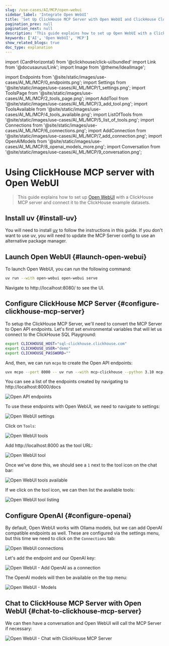 ```yaml
---
slug: /use-cases/AI/MCP/open-webui
sidebar_label: 'Integrate Open WebUI'
title: 'Set Up ClickHouse MCP Server with Open WebUI and ClickHouse Cloud'
pagination_prev: null
pagination_next: null
description: 'This guide explains how to set up Open WebUI with a ClickHouse MCP server using Docker.'
keywords: ['AI', 'Open WebUI', 'MCP']
show_related_blogs: true
doc_type: explanation
---
```


import {CardHorizontal} from '@clickhouse/click-ui/bundled'
import Link from '@docusaurus/Link';
import Image from '@theme/IdealImage';

import Endpoints from '@site/static/images/use-cases/AI_ML/MCP/0_endpoints.png';
import Settings from '@site/static/images/use-cases/AI_ML/MCP/1_settings.png';
import ToolsPage from '@site/static/images/use-cases/AI_ML/MCP/2_tools_page.png';
import AddTool from '@site/static/images/use-cases/AI_ML/MCP/3_add_tool.png';
import ToolsAvailable from '@site/static/images/use-cases/AI_ML/MCP/4_tools_available.png';
import ListOfTools from '@site/static/images/use-cases/AI_ML/MCP/5_list_of_tools.png';
import Connections from '@site/static/images/use-cases/AI_ML/MCP/6_connections.png';
import AddConnection from '@site/static/images/use-cases/AI_ML/MCP/7_add_connection.png';
import OpenAIModels from '@site/static/images/use-cases/AI_ML/MCP/8_openai_models_more.png';
import Conversation from '@site/static/images/use-cases/AI_ML/MCP/9_conversation.png';

# Using ClickHouse MCP server with Open WebUI

> This guide explains how to set up [Open WebUI](https://github.com/open-webui/open-webui) with a ClickHouse MCP server
> and connect it to the ClickHouse example datasets.

<VerticalStepper headerLevel="h2">

## Install uv {#install-uv}

You will need to install [uv](https://docs.astral.sh/uv/) to follow the instructions in this guide.
If you don't want to use uv, you will need to update the MCP Server config to use an alternative package manager.

## Launch Open WebUI {#launch-open-webui}

To launch Open WebUI, you can run the following command:

```bash
uv run --with open-webui open-webui serve
```

Navigate to http://localhost:8080/ to see the UI.

## Configure ClickHouse MCP Server {#configure-clickhouse-mcp-server}

To setup the ClickHouse MCP Server, we'll need to convert the MCP Server to Open API endpoints.
Let's first set environmental variables that will let us connect to the ClickHouse SQL Playground:

```bash
export CLICKHOUSE_HOST="sql-clickhouse.clickhouse.com"
export CLICKHOUSE_USER="demo"
export CLICKHOUSE_PASSWORD=""
```

And, then, we can run `mcpo` to create the Open API endpoints: 

```bash
uvx mcpo --port 8000 -- uv run --with mcp-clickhouse --python 3.10 mcp-clickhouse
```

You can see a list of the endpoints created by navigating to http://localhost:8000/docs

<Image img={Endpoints} alt="Open API endpoints" size="md"/>

To use these endpoints with Open WebUI, we need to navigate to settings:

<Image img={Settings} alt="Open WebUI settings" size="md"/>

Click on `Tools`:

<Image img={ToolsPage} alt="Open WebUI tools" size="md"/>

Add http://localhost:8000 as the tool URL:

<Image img={AddTool} alt="Open WebUI tool" size="md"/>

Once we've done this, we should see a `1` next to the tool icon on the chat bar:

<Image img={ToolsAvailable} alt="Open WebUI tools available" size="md"/>

If we click on the tool icon, we can then list the available tools:

<Image img={ListOfTools} alt="Open WebUI tool listing" size="md"/>

## Configure OpenAI {#configure-openai}

By default, Open WebUI works with Ollama models, but we can add OpenAI compatible endpoints as well.
These are configured via the settings menu, but this time we need to click on the `Connections` tab:

<Image img={Connections} alt="Open WebUI connections" size="md"/>

Let's add the endpoint and our OpenAI key:

<Image img={AddConnection} alt="Open WebUI - Add OpenAI as a connection" size="md"/>

The OpenAI models will then be available on the top menu:

<Image img={OpenAIModels} alt="Open WebUI - Models" size="md"/>

## Chat to ClickHouse MCP Server with Open WebUI {#chat-to-clickhouse-mcp-server}

We can then have a conversation and Open WebUI will call the MCP Server if necessary:

<Image img={Conversation} alt="Open WebUI - Chat with ClickHouse MCP Server" size="md"/>

</VerticalStepper>
